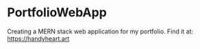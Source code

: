 # PortfolioWebApp
Creating a MERN stack web application for my portfolio.
Find it at: https://handyheart.art
